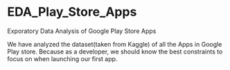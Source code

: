 # EDA_Play_Store_Apps
Exporatory Data Analysis of Google Play Store Apps

We have analyzed the dataset(taken from Kaggle) of all the Apps in Google Play store.
Because as a developer, we should know the best constraints to focus on when launching our first app.
